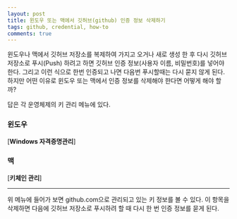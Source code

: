 ```yaml
---
layout: post
title: 윈도우 또는 맥에서 깃허브(github) 인증 정보 삭제하기
tags: github, credential, how-to 
comments: true    
---
```


윈도우나 맥에서 깃허브 저장소를 복제하여 가지고 오거나 새로 생성 한 후 다시 깃허브 저장소로 푸시(Push) 하려고 하면 깃허브 인증 정보(사용자 이름, 비밀번호)를 넣어야 한다. 그리고 이런 식으로 한번 인증되고 나면 다음번 푸시할때는 다시 묻지 않게 된다. 하지만 어떤 이유로 윈도우 또는 맥에서 인증 정보를 삭제해야 한다면 어떻게 해야 할까?

답은 각 운영체제의 키 관리 메뉴에 있다.

### 윈도우
[**Windows 자격증명관리**] 
  
### 맥
[**키체인 관리**]
 
---
       
위 메뉴에 들어가 보면 github.com으로 관리되고 있는 키 정보를 볼 수 있다. 이 항목을 삭제하면 다음에 깃허브 저장소로 푸시하려 할 때 다시 한 번 인증 정보를 묻게 된다.
    

  
